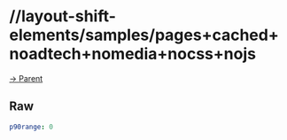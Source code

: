 
# //layout-shift-elements/samples/pages+cached+noadtech+nomedia+nocss+nojs

[→ Parent](../..)


## Raw


```yaml
p90range: 0

```


